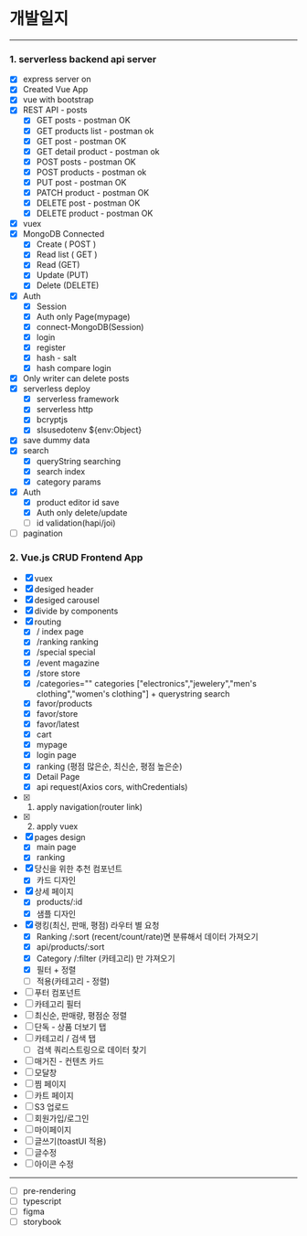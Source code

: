 # 개발일지

---

### 1. serverless backend api server

- [x] express server on
- [x] Created Vue App
- [x] vue with bootstrap
- [x] REST API - posts
  - [x] GET posts - postman OK
  - [x] GET products list - postman ok
  - [x] GET post - postman OK
  - [x] GET detail product - postman ok
  - [x] POST posts - postman OK
  - [x] POST products - postman ok
  - [x] PUT post - postman OK
  - [x] PATCH product - postman OK
  - [x] DELETE post - postman OK
  - [x] DELETE product - postman OK
- [x] vuex
- [x] MongoDB Connected
  - [x] Create ( POST )
  - [x] Read list ( GET )
  - [x] Read (GET)
  - [x] Update (PUT)
  - [x] Delete (DELETE)
- [x] Auth
  - [x] Session
  - [x] Auth only Page(mypage)
  - [x] connect-MongoDB(Session)
  - [x] login
  - [x] register
  - [x] hash - salt
  - [x] hash compare login
- [x] Only writer can delete posts
- [x] serverless deploy
  - [x] serverless framework
  - [x] serverless http
  - [x] bcryptjs
  - [x] slsusedotenv ${env:Object}
- [x] save dummy data
- [x] search
  - [x] queryString searching
  - [x] search index
  - [x] category params
- [x] Auth
  - [x] product editor id save
  - [x] Auth only delete/update
  - [ ] id validation(hapi/joi)
- [ ] pagination

### 2. Vue.js CRUD Frontend App

- [x] vuex
- [x] desiged header
- [x] desiged carousel
- [x] divide by components
- [x] routing
  - [x] / index page
  - [x] /ranking ranking
  - [x] /special special
  - [x] /event magazine
  - [x] /store store
  - [x] /categories="" categories ["electronics","jewelery","men's clothing","women's clothing"] + querystring search
  - [x] favor/products
  - [x] favor/store
  - [x] favor/latest
  - [x] cart
  - [x] mypage
  - [x] login page
  - [x] ranking (평점 많은순, 최신순, 평점 높은순)
  - [x] Detail Page
  - [x] api request(Axios cors, withCredentials)
- [x] 1. apply navigation(router link)
- [x] 2. apply vuex
- [x] pages design
  - [x] main page
  - [x] ranking
- [x] 당신을 위한 추천 컴포넌트
  - [x] 카드 디자인
- [x] 상세 페이지
  - [x] products/:id
  - [x] 샘플 디자인
- [x] 랭킹(최신, 판매, 평점) 라우터 별 요청
  - [x] Ranking /:sort (recent/count/rate)면 분류해서 데이터 가져오기
  - [x] api/products/:sort
  - [x] Category /:filter (카테고리) 만 갸져오기
  - [x] 필터 + 정렬
  - [ ] 적용(카테고리 - 정렬)
- [ ] 푸터 컴포넌트
- [ ] 카테고리 필터
- [ ] 최신순, 판매량, 평점순 정렬
- [ ] 단독 - 상품 더보기 탭
- [ ] 카테고리 / 검색 탭
  - [ ] 검색 쿼리스트링으로 데이터 찾기
- [ ] 매거진 - 컨텐츠 카드
- [ ] 모달창
- [ ] 찜 페이지
- [ ] 카트 페이지
- [ ] S3 업로드
- [ ] 회원가입/로그인
- [ ] 마이페이지
- [ ] 글쓰기(toastUI 적용)
- [ ] 글수정
- [ ] 아이콘 수정

---

- [ ] pre-rendering
- [ ] typescript
- [ ] figma
- [ ] storybook

